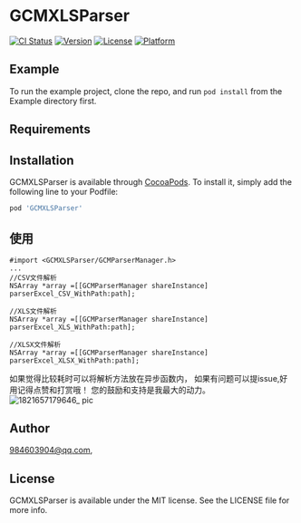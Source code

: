 # GCMXLSParser

[![CI Status](https://img.shields.io/travis/984603904@qq.com/GCMXLSParser.svg?style=flat)](https://travis-ci.org/984603904@qq.com/GCMXLSParser)
[![Version](https://img.shields.io/cocoapods/v/GCMXLSParser.svg?style=flat)](https://cocoapods.org/pods/GCMXLSParser)
[![License](https://img.shields.io/cocoapods/l/GCMXLSParser.svg?style=flat)](https://cocoapods.org/pods/GCMXLSParser)
[![Platform](https://img.shields.io/cocoapods/p/GCMXLSParser.svg?style=flat)](https://cocoapods.org/pods/GCMXLSParser)

## Example

To run the example project, clone the repo, and run `pod install` from the Example directory first.

## Requirements

## Installation

GCMXLSParser is available through [CocoaPods](https://cocoapods.org). To install
it, simply add the following line to your Podfile:

```ruby
pod 'GCMXLSParser'
```


## 使用
```
#import <GCMXLSParser/GCMParserManager.h>
...
//CSV文件解析
NSArray *array =[[GCMParserManager shareInstance] parserExcel_CSV_WithPath:path];

//XLS文件解析
NSArray *array =[[GCMParserManager shareInstance] parserExcel_XLS_WithPath:path];

//XLSX文件解析
NSArray *array =[[GCMParserManager shareInstance] parserExcel_XLSX_WithPath:path];
```
如果觉得比较耗时可以将解析方法放在异步函数内，
如果有问题可以提issue,好用记得点赞和打赏哦！
您的鼓励和支持是我最大的动力。
![1821657179646_ pic](https://user-images.githubusercontent.com/18001368/177719122-ebe6a281-d62d-4e90-bcd8-356217a1a07e.jpg)

## Author


984603904@qq.com,

## License

GCMXLSParser is available under the MIT license. See the LICENSE file for more info.
